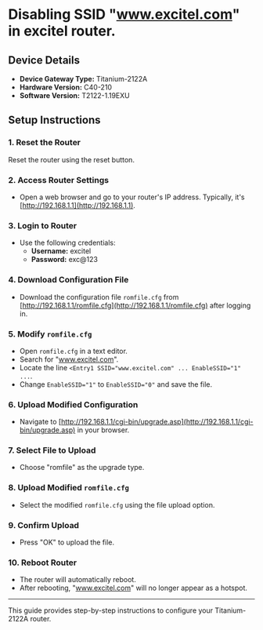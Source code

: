# Disabling SSID "www.excitel.com" in excitel router.

## Device Details
- **Device Gateway Type:** Titanium-2122A
- **Hardware Version:** C40-210
- **Software Version:** T2122-1.19EXU

## Setup Instructions

### 1. Reset the Router
Reset the router using the reset button.

### 2. Access Router Settings
- Open a web browser and go to your router's IP address. Typically, it's [http://192.168.1.1](http://192.168.1.1).

### 3. Login to Router
- Use the following credentials:
  - **Username:** excitel
  - **Password:** exc@123

### 4. Download Configuration File
- Download the configuration file `romfile.cfg` from [http://192.168.1.1/romfile.cfg](http://192.168.1.1/romfile.cfg) after logging in.

### 5. Modify `romfile.cfg`
- Open `romfile.cfg` in a text editor.
- Search for "www.excitel.com".
- Locate the line `<Entry1 SSID="www.excitel.com" ... EnableSSID="1" ...`.
- Change `EnableSSID="1"` to `EnableSSID="0"` and save the file.

### 6. Upload Modified Configuration
- Navigate to [http://192.168.1.1/cgi-bin/upgrade.asp](http://192.168.1.1/cgi-bin/upgrade.asp) in your browser.

### 7. Select File to Upload
- Choose "romfile" as the upgrade type.

### 8. Upload Modified `romfile.cfg`
- Select the modified `romfile.cfg` using the file upload option.

### 9. Confirm Upload
- Press "OK" to upload the file.

### 10. Reboot Router
- The router will automatically reboot.
- After rebooting, "www.excitel.com" will no longer appear as a hotspot.

---

This guide provides step-by-step instructions to configure your Titanium-2122A router.
